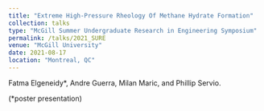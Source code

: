 ```yaml
---
title: "Extreme High-Pressure Rheology Of Methane Hydrate Formation"
collection: talks
type: "McGill Summer Undergraduate Research in Engineering Symposium"
permalink: /talks/2021_SURE
venue: "McGill University"
date: 2021-08-17
location: "Montreal, QC"
---
```


Fatma Elgeneidy*, Andre Guerra, Milan Maric, and Phillip Servio.

(*poster presentation)